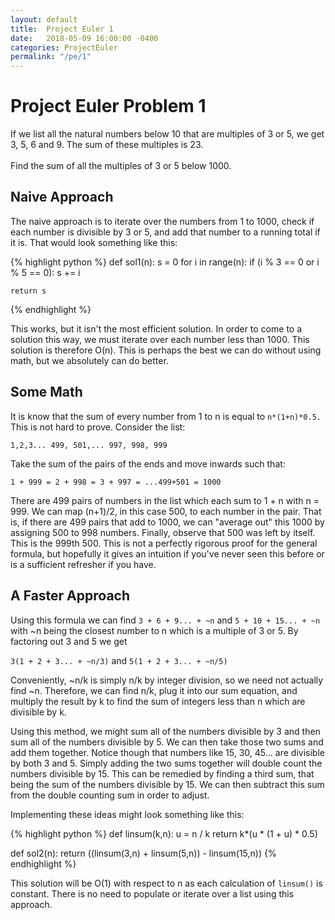 ```yaml
---
layout: default
title:  Project Euler 1
date:   2018-05-09 16:00:00 -0400
categories: ProjectEuler
permalink: "/pe/1"
---
```


# Project Euler Problem 1

>
If we list all the natural numbers below 10 that are multiples of 3 or 5, we get 3, 5, 6 and 9. The sum of these multiples is 23.<br/><br/>
Find the sum of all the multiples of 3 or 5 below 1000.


## Naive Approach

The naive approach is to iterate over the numbers from 1 to 1000, check if each number is divisible by 3 or 5, and add that number to a running total if it is. That would look something like this:

{% highlight python %}
def sol1(n):
    s = 0
    for i in range(n):
        if (i % 3 == 0 or i % 5 == 0):
            s += i

    return s
{% endhighlight %}

This works, but it isn't the most efficient solution. In order to come to a solution this way, we must iterate over each number less than 1000. This solution is therefore O(n). This is perhaps the best we can do without using math, but we absolutely can do better.

## Some Math
It is know that the sum of every number from 1 to n is equal to `n*(1+n)*0.5.` This is not hard to prove. Consider the list:

`1,2,3... 499, 501,... 997, 998, 999`

Take the sum of the pairs of the ends and move inwards such that:

`1 + 999 = 2 + 998 = 3 + 997 = ...499+501 = 1000`

There are 499 pairs of numbers in the list which each sum to 1 + n with n = 999. We can map (n+1)/2, in this case 500, to each number in the pair. That is, if there are 499 pairs that add to 1000, we can "average out" this 1000 by assigning 500 to 998 numbers. Finally, observe that 500 was left by itself. This is the 999th 500. This is not a perfectly rigorous proof for the general formula, but hopefully it gives an intuition if you've never seen this before or is a sufficient refresher if you have.

## A Faster Approach

Using this formula we can find `3 + 6 + 9... + ~n` and `5 + 10 + 15... + ~n` with ~n being the closest number to n which is a multiple of 3 or 5. By factoring out 3 and 5 we get

`3(1 + 2 + 3... + ~n/3)` and `5(1 + 2 + 3... + ~n/5)`

Conveniently, ~n/k is simply n/k by integer division, so we need not actually find ~n. Therefore, we can find n/k, plug it into our sum equation, and multiply the result by k to find the sum of integers less than n which are divisible by k.

Using this method, we might sum all of the numbers divisible by 3 and then sum all of the numbers divisible by 5. We can then take those two sums and add them together. Notice though that numbers like 15, 30, 45... are divisible by both 3 and 5. Simply adding the two sums together will double count the numbers divisible by 15. This can be remedied by finding a third sum, that being the sum of the numbers divisible by 15. We can then subtract this sum from the double counting sum in order to adjust.

Implementing these ideas might look something like this:

{% highlight python %}
def linsum(k,n):
    u = n / k
    return k*(u * (1 + u) * 0.5)

def sol2(n):
    return ((linsum(3,n) + linsum(5,n)) - linsum(15,n))
{% endhighlight %}

This solution will be O(1) with respect to n as each calculation of `linsum()` is constant. There is no need to populate or iterate over a list using this approach.
